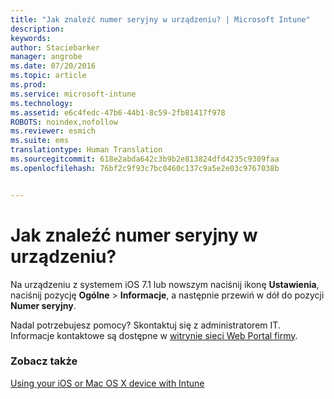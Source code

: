 ```yaml
---
title: "Jak znaleźć numer seryjny w urządzeniu? | Microsoft Intune"
description: 
keywords: 
author: Staciebarker
manager: angrobe
ms.date: 07/20/2016
ms.topic: article
ms.prod: 
ms.service: microsoft-intune
ms.technology: 
ms.assetid: e6c4fedc-47b6-44b1-8c59-2fb81417f978
ROBOTS: noindex,nofollow
ms.reviewer: esmich
ms.suite: ems
translationtype: Human Translation
ms.sourcegitcommit: 618e2abda642c3b9b2e813824dfd4235c9309faa
ms.openlocfilehash: 76bf2c9f93c7bc0460c137c9a5e2e03c9767038b


---
```



# Jak znaleźć numer seryjny w urządzeniu?

Na urządzeniu z systemem iOS 7.1 lub nowszym naciśnij ikonę **Ustawienia**, naciśnij pozycję **Ogólne** > **Informacje**, a następnie przewiń w dół do pozycji **Numer seryjny**.

Nadal potrzebujesz pomocy? Skontaktuj się z administratorem IT. Informacje kontaktowe są dostępne w [witrynie sieci Web Portal firmy](http://portal.manage.microsoft.com).

### Zobacz także
[Using your iOS or Mac OS X device with Intune](using-your-ios-or-mac-os-x-device-with-intune.md)



<!--HONumber=Jul16_HO4-->


